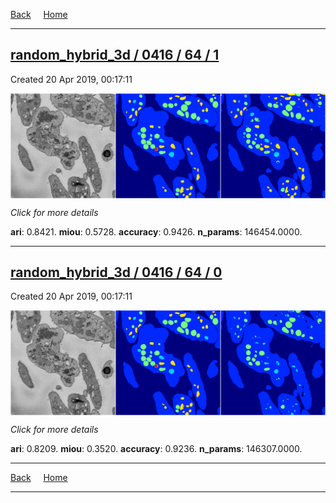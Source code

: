
[Back](..)&nbsp;&nbsp;&nbsp;&nbsp;&nbsp;[Home](https://leapmanlab.github.io/snapshots)

---

<div class="summary"><a href="1"><h2>random_hybrid_3d / 0416 / 64 / 1</h2></a><p>Created 20 Apr 2019, 00:17:11
</p><a href="1"><img src="1/media/summary.png" align="center"></a><p>
<i>Click for more details</i>
</p></div>

**ari**: 0.8421. **miou**: 0.5728. **accuracy**: 0.9426. **n_params**: 146454.0000. 

---

<div class="summary"><a href="0"><h2>random_hybrid_3d / 0416 / 64 / 0</h2></a><p>Created 20 Apr 2019, 00:17:11
</p><a href="0"><img src="0/media/summary.png" align="center"></a><p>
<i>Click for more details</i>
</p></div>

**ari**: 0.8209. **miou**: 0.3520. **accuracy**: 0.9236. **n_params**: 146307.0000. 

---

[Back](..)&nbsp;&nbsp;&nbsp;&nbsp;&nbsp;[Home](https://leapmanlab.github.io/snapshots)

---
